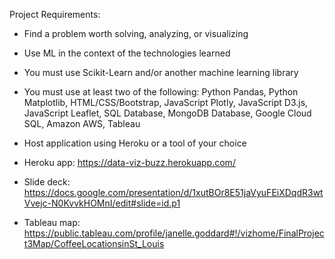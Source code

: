 Project Requirements:
- Find a problem worth solving, analyzing, or visualizing
- Use ML in the context of the technologies learned
- You must use Scikit-Learn and/or another machine learning library
- You must use at least two of the following: Python Pandas, Python Matplotlib, HTML/CSS/Bootstrap, JavaScript Plotly, JavaScript D3.js, JavaScript Leaflet, SQL Database, MongoDB Database, Google Cloud SQL, Amazon AWS, Tableau
- Host application using Heroku or a tool of your choice

- Heroku app: https://data-viz-buzz.herokuapp.com/
- Slide deck: https://docs.google.com/presentation/d/1xutBOr8E51jaVyuFEiXDqdR3wtVvejc-N0KvvkHOMnI/edit#slide=id.p1
- Tableau map: https://public.tableau.com/profile/janelle.goddard#!/vizhome/FinalProject3Map/CoffeeLocationsinSt_Louis
